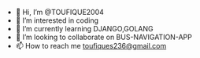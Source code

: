 - 👋 Hi, I’m @TOUFIQUE2004
- 👀 I’m interested in coding
- 🌱 I’m currently learning DJANGO,GOLANG
- 💞️ I’m looking to collaborate on BUS-NAVIGATION-APP
- 📫 How to reach me toufiques236@gmail.com



<!---
TOUFIQUE2004/TOUFIQUE2004 is a ✨ special ✨ repository because its `README.md` (this file) appears on your GitHub profile.
You can click the Preview link to take a look at your changes.
--->
